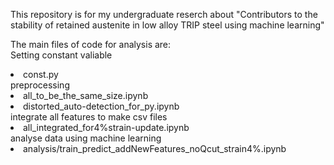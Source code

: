 This repository is for my undergraduate reserch about "Contributors to the stability of retained austenite in low alloy TRIP steel using machine learning"

The main files of code for analysis are:  
Setting constant valiable
<li>const.py</li>
preprocessing
<li>all_to_be_the_same_size.ipynb</li>
<li>distorted_auto-detection_for_py.ipynb</li>
integrate all features to make csv files
<li>all_integrated_for4%strain-update.ipynb</li>
analyse data using machine learning
<li>analysis/train_predict_addNewFeatures_noQcut_strain4%.ipynb</li>

